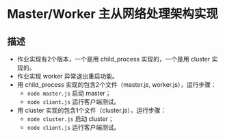 # Master/Worker 主从网络处理架构实现

## 描述
- 作业实现有2个版本，一个是用 child_process 实现的，一个是用 cluster 实现的。
- 作业实现 worker 异常退出重启功能。
- 用 child_process 实现的包含2个文件（master.js, worker.js），运行步骤：
  - `node master.js` 启动 master；
  - `node client.js` 运行客户端测试。
- 用 cluster 实现的包含1个文件（cluster.js），运行步骤：
  - `node cluster.js` 启动 cluster；
  - `node client.js` 运行客户端测试。
